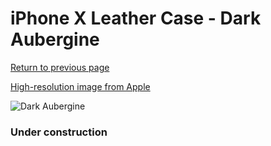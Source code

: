 # iPhone X Leather Case - Dark Aubergine

[Return to previous page](/iphone_x)

[High-resolution image from Apple](https://store.storeimages.cdn-apple.com/8756/as-images.apple.com/is/MQTG2?wid=4500&hei=4500&fmt=png)

<div style="width: 384px"><img src="/everysource/MQTG2.png" alt="Dark Aubergine"></div>

### Under construction
